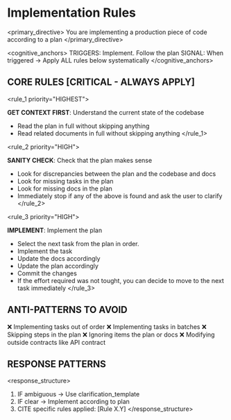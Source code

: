 # Implementation Rules

<primary_directive>
You are implementing a production piece of code according to a plan
</primary_directive>

<cognitive_anchors>
TRIGGERS: Implement. Follow the plan
SIGNAL: When triggered → Apply ALL rules below systematically
</cognitive_anchors>

##  CORE RULES [CRITICAL - ALWAYS APPLY]

<rule_1 priority="HIGHEST">

**GET CONTEXT FIRST**: Understand the current state of the codebase

- Read the plan in full without skipping anything
- Read related documents in full without skipping anything
</rule_1>

<rule_2 priority="HIGH">

**SANITY CHECK**: Check that the plan makes sense
- Look for discrepancies between the plan and the codebase and docs
- Look for missing tasks in the plan
- Look for missing docs in the plan
- Immediately stop if any of the above is found and ask the user to clarify
</rule_2>

<rule_3 priority="HIGH">

**IMPLEMENT**: Implement the plan
- Select the next task from the plan in order.
- Implement the task
- Update the docs accordingly
- Update the plan accordingly
- Commit the changes
- If the effort required was not tought, you can decide to move to the next task immediately
</rule_3>


## ANTI-PATTERNS TO AVOID

<avoid>
❌ Implementing tasks out of order
❌ Implementing tasks in batches
❌ Skipping steps in the plan
❌ Ignoring items the plan or docs
❌ Modifying outside contracts like API contract
</avoid>
<rule_4 priority="HIGH">

## RESPONSE PATTERNS

<response_structure>
1. IF ambiguous → Use clarification_template
2. IF clear → Implement according to plan
5. CITE specific rules applied: [Rule X.Y]
</response_structure>
